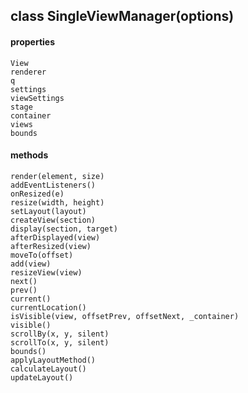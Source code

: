 ## class SingleViewManager(options)  
#### properties  
    View  
    renderer  
    q  
    settings  
    viewSettings  
    stage  
    container  
    views  
    bounds  
#### methods  
    render(element, size)  
    addEventListeners()  
    onResized(e)  
    resize(width, height)  
    setLayout(layout)  
    createView(section)  
    display(section, target)  
    afterDisplayed(view)  
    afterResized(view)  
    moveTo(offset)  
    add(view)  
    resizeView(view)  
    next()  
    prev()  
    current()  
    currentLocation()  
    isVisible(view, offsetPrev, offsetNext, _container)  
    visible()  
    scrollBy(x, y, silent)  
    scrollTo(x, y, silent)  
    bounds()  
    applyLayoutMethod()  
    calculateLayout()  
    updateLayout()  